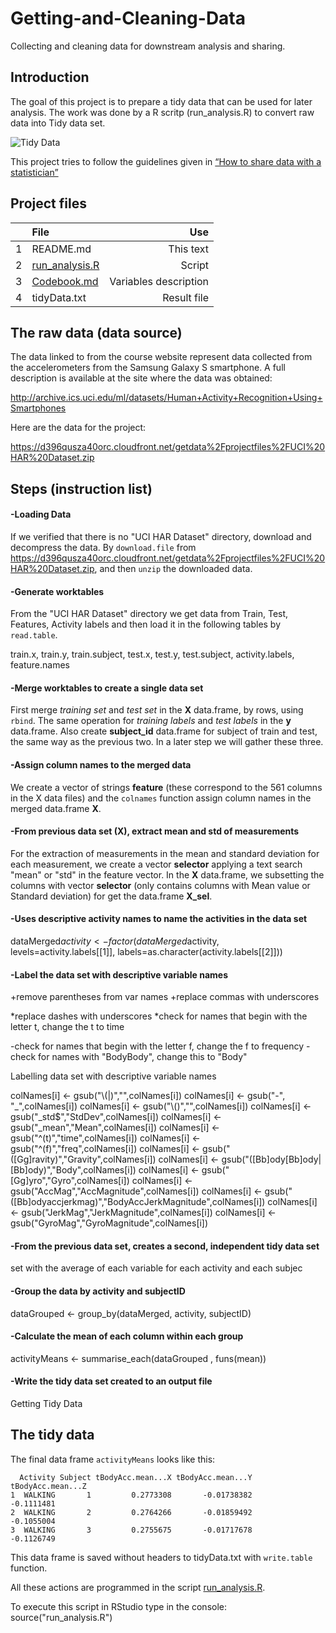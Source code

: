 # Getting-and-Cleaning-Data
Collecting and cleaning data for downstream analysis and sharing.

## Introduction
The goal of this project is to prepare a tidy data that can be used for later analysis. 
The work was done by a R scritp (run_analysis.R) to convert raw data into Tidy data set.

![Tidy Data](https://cloud.githubusercontent.com/assets/6483001/7684670/3141045e-fd88-11e4-9b0c-5a9232842fc3.PNG)

This project tries to follow the guidelines given in  [“How to share data with a statistician”](https://github.com/jtleek/datasharing)

## Project files
|  | File  | Use |
|:-:|:--------       | -----:   |
| 1 | README.md      |This text |
| 2 | [run_analysis.R](https://github.com/gidago/Getting-and-Cleaning-Data/blob/master/run_analysis.R) |Script   |
| 3 | [Codebook.md](https://github.com/gidago/Getting-and-Cleaning-Data/blob/master/Codebook.md) |Variables description |
| 4 | tidyData.txt   |Result file |

## The raw data (data source)
The data linked to from the course website represent data collected from the accelerometers from the Samsung Galaxy S smartphone. A full description is available at the site where the data was obtained:

http://archive.ics.uci.edu/ml/datasets/Human+Activity+Recognition+Using+Smartphones

Here are the data for the project:

https://d396qusza40orc.cloudfront.net/getdata%2Fprojectfiles%2FUCI%20HAR%20Dataset.zip

## Steps (instruction list)

#### -Loading Data
If we verified that there is no "UCI HAR Dataset" directory, download and decompress the data.
By `download.file` from  https://d396qusza40orc.cloudfront.net/getdata%2Fprojectfiles%2FUCI%20HAR%20Dataset.zip, and then `unzip` the downloaded data.

#### -Generate worktables
From the "UCI HAR Dataset" directory we get data from Train, Test, Features, Activity labels and then load it in the following tables by `read.table`.

train.x, train.y, train.subject, test.x, test.y, test.subject, activity.labels, feature.names

#### -Merge worktables to create a single data set

First merge *training set* and *test set* in the **X** data.frame, by rows, using `rbind`.
The same operation for *training labels* and *test labels* in the **y** data.frame.
Also create **subject_id** data.frame for subject of train and test, the same way as the previous two.
In a later step we will gather these three.

#### -Assign column names to the merged data

We create a vector of strings **feature** (these correspond to the 561 columns in the X data files) and the `colnames` function assign column names in the merged data.frame **X**.

#### -From previous data set (X), extract mean and std of measurements

For the extraction of measurements in the mean and standard deviation for each measurement, we create a vector **selector** applying a text search "mean" or "std" in the feature vector.
In the **X** data.frame, we subsetting the columns with vector **selector** (only contains columns with Mean value or Standard deviation) for get the data.frame **X_sel**.

#### -Uses descriptive activity names to name the activities in the data set

dataMerged$activity <- factor(dataMerged$activity, levels=activity.labels[[1]],
labels=as.character(activity.labels[[2]]))

#### -Label the data set with descriptive variable names

+remove parentheses from var names
+replace commas with underscores

*replace dashes with underscores
*check for names that begin with the letter t, change the t to time

-check for names that begin with the letter f, change the f to frequency
-check for names with "BodyBody", change this to "Body"

Labelling data set with descriptive variable names

colNames[i] <- gsub("\\(|)","",colNames[i])
colNames[i] <- gsub("-", "_",colNames[i])
colNames[i] <- gsub("\\()","",colNames[i])
colNames[i] <- gsub("_std$","StdDev",colNames[i])
colNames[i] <- gsub("_mean","Mean",colNames[i])
colNames[i] <- gsub("^(t)","time",colNames[i])
colNames[i] <- gsub("^(f)","freq",colNames[i])
colNames[i] <- gsub("([Gg]ravity)","Gravity",colNames[i])
colNames[i] <- gsub("([Bb]ody[Bb]ody|[Bb]ody)","Body",colNames[i])
colNames[i] <- gsub("[Gg]yro","Gyro",colNames[i])
colNames[i] <- gsub("AccMag","AccMagnitude",colNames[i])
colNames[i] <- gsub("([Bb]odyaccjerkmag)","BodyAccJerkMagnitude",colNames[i])
colNames[i] <- gsub("JerkMag","JerkMagnitude",colNames[i])
colNames[i] <- gsub("GyroMag","GyroMagnitude",colNames[i])

#### -From the previous data set, creates a second, independent tidy data set
 
 set with the average of each variable for each activity and each subjec

 #### -Group the data by activity and subjectID
 
dataGrouped <- group_by(dataMerged, activity, subjectID)

#### -Calculate the mean of each column within each group

activityMeans <- summarise_each(dataGrouped , funs(mean))

#### -Write the tidy data set created to an output file

Getting Tidy Data 


## The tidy data 

The final data frame `activityMeans` looks like this:

      Activity Subject tBodyAcc.mean...X tBodyAcc.mean...Y tBodyAcc.mean...Z
    1  WALKING       1         0.2773308       -0.01738382        -0.1111481
    2  WALKING       2         0.2764266       -0.01859492        -0.1055004
    3  WALKING       3         0.2755675       -0.01717678        -0.1126749

This data frame is saved without headers to tidyData.txt with `write.table` function.

All these actions are programmed in the script [run_analysis.R](https://github.com/gidago/Getting-and-Cleaning-Data/blob/master/run_analysis.R).

To execute this script in RStudio type in the console: source("run_analysis.R")
